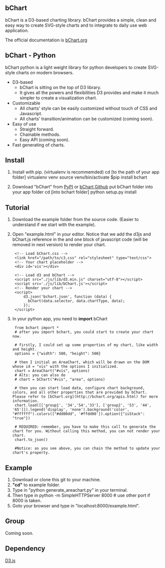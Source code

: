 bChart
-----
bChart is a D3-based charting library. bChart provides a simple, clean and easy way to create SVG-style charts and to integrate to daily use web application.

The official documentation is [bChart.org](http://bchart.org)

bChart - Python
----
bChart python is a light weight library for python developers to create SVG-style charts on modern browsers. 
* D3-based
    * bChart is sitting on the top of D3 library. 
    * It gives all the powers and flexibilities D3 provides and make it much simpler to create a visualization chart.  
* Customizable
    * All charts' style can be easily customized without touch of CSS and Javascript.
    * All charts' transition/animation can be customized (coming soon).
* Easy of use 
    * Straight forward. 
    * Chainable methods.
    * Easy API (coming soon).
* Fast generating of charts.

Install
----
1. Install with pip. (virtualenv is recommemded)
        cd [to the path of your app folder]
        virtualenv venv
        source venv/bin/activate
        $pip install bchart 

2. Download "bChart" from [PyPI](https://pypi.python.org/pypi/bChart/0.1.1) or [bChart Github](https://github.com/jessemao/bChart-python)
        put bChart folder into your app folder
        cd [into bchart folder]
        python setup.py install


Tutorial
----
1. Download the example folder from the source code. (Easier to understand if we start with the example).

2. Open "example.html" in your editor. Notice that we add the d3js and bChart.js reference in the <body> and one block of javascript code (will be removed in next version) to render your chart.

        <!-- Load bChart.css -->
        <link href="/path/to/c3.css" rel="stylesheet" type="text/css">
        <!-- Your chart placeholder -->
        <div id='vis'></div>
    
        <!-- Load d3 and bChart -->
        <script src="./js/lib/d3.min.js" charset="utf-8"></script>
        <script src='./js/lib/bChart.js'></script>
        <!-- Render your chart -->
        <script>
            d3.json('bchart.json', function (data) {
              bChart(data.selector, data.chartType, data);
            });
        </script>
 
3. In your python app, you need to **import** bChart
        
        from bchart import *
        # after you import bchart, you could start to create your chart now.

        # firstly, I could set up some properties of my chart, like width and height.
        options = {"width": 500, "height": 500}

        # then I initial an AreaChart, which will be drawn on the DOM whose id = "vis" with the options I initialized.
        chart = AreaChart("#vis", options) 
        # Alts: you can also do
        # chart = bChart("#vis", "area", options)
        
        # then you can start load data, configure chart background, colors, and all other properties that are provided by bChart. Please refer to [bChart.org](http://bchart.org/apis.html) for more information. 
        chart.load([['group1', '34','54','33'], ['group2', '53', '44', '65']]).legend('display', 'none').background('color', "#ffffff").colors(["#dd00dd", '#ffdd00']).option({"isStack": "true"})

        # REQUIRED: remember, you have to make this call to generate the chart for you. Without calling this method, you can not render your chart.
        chart.to_json()
        
        #Notice: as you see above, you can chain the method to update your chart's property.
    
Example
----
1. Download or clone this git to your machine. 
2. **"cd"** to example folder. 
3. Type in "python generate_areachart.py" in your terminal. 
4. Then type in 
        python -m SimpleHTTPServer 8000 
        # use other port if 8000 is taken.
5. Goto your browser and type in "localhost:8000/example.html".

Group
---
Coming soon.

Dependency
---
[D3.js](http://d3js.org/)

